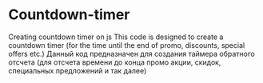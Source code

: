 # Countdown-timer
Creating countdown timer on js
This code is designed to create a countdown timer (for the time until the end of promo, discounts, special offers etc.)
Данный код предназначен для создания таймера обратного отсчета (для отсчета времени до конца промо акции, скидок, специальных предложений и так далее)
